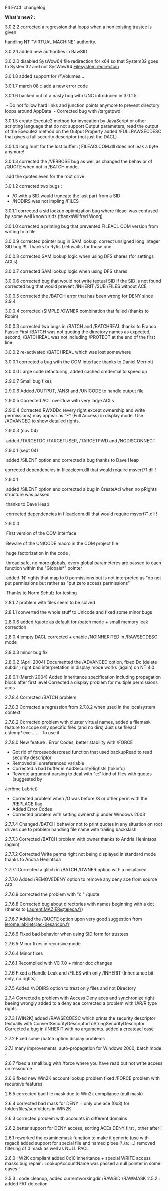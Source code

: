 FILEACL changelog



**What's new? :** 

3.0.2.2 corrected a regression that loops when a non existing trustee is given 

handling NT "VIRTUAL MACHINE" authority.

3.0.2.1 added new authorities in RawSID

3.0.2.0 disabled SysWow64 file redirection for x64 so that System32 goes to System32 and not SysWow64
[Filesystem redirection](https://learn.microsoft.com/en-us/windows/win32/api/wow64apiset/nf-wow64apiset-wow64disablewow64fsredirection) 

3.0.1.8 added support for \\?\Volumes...

3.0.1.7 march 08 :: add a new error code 

3.0.1.6 backed out of a nasty bug with UNC introduced in 3.0.1.5 

​            - Do not follow hard links and junction points anymore to prevent directory loops around AppData
​            - Corrected bug with /targetpwd

3.0.1.5       create Execute2 method for invocation by JavaScript or other scripting language that do not support Output parameters, read the output of the Execute2 method on the Output Property added /FULLRAWSECDESC that gives a full security descriptor (not just the DACL)

 

3.0.1.4       long hunt for the lost buffer :( FILEACLCOM.dll does not leak a byte anymore!

 

3.0.1.3       corrected the /VERBOSE bug as well as changed the behavior of /QUOTE when not in /BATCH mode, 

​            add the quotes even for the root drive

3.0.1.2       corrected two bugs : 
- /O with a SID would truncate the last part from a SID
- /NODIRS was not impling /FILES

3.0.1.1 corrected a sid lookup optimization bug where fileacl was confused by some well known sids (thanksWilfred Wong)

3.0.1.0 corrected a printing bug that prevented FILEACL COM version from writing to a file

3.0.0.9 corrected pointer bug in SAM lookup, correct unsigned long integer SID bug !!!. Thanks to Rytis Lietuvaitis for those one.

3.0.0.8 corrected SAM lookup logic when using DFS shares (for settings ACLs)

3.0.0.7 corrected SAM lookup logic when using DFS shares

3.0.0.6       corrected bug that would not write textual SID if the SID is not found
 corrected bug that would prevent /INHERIT /SUB /FILES without ACE

3.0.0.5 corrected the /BATCH error that has been wrong for DENY since 2.9.4 

3.0.0.4 corrected /SIMPLE /OWNER combination that failed (thanks to Robin)

3.0.0.3 corrected two bugs in /BATCH and /BATCHREAL thanks to Franco Fassio
           First /BATCH was not quoting the directory names as expected, second, /BATCHREAL was not including /PROTECT at the end of the first line 

3.0.0.2 re-activated /BATCHREAL which was lost somewhere 

3.0.0.1 corrected a bug with the COM interface thanks to Daniel Merriott 

3.0.0.0 Large code refactoring, added cached credential to speed up 

2.9.0.7 Small bug fixes 

2.9.0.6      Added /OUTPUT, /ANSI and /UNICODE to handle output file 

2.9.0.5      Corrected ACL overflow with very large ACLs 

2.9.0.4      Corrected RWXDDc (every right except ownership and write permissions) may appear as “F” (Full Access) in display mode. Use /ADVANCED to show detailed rights. 

2.9.0.3 (nov 04) 

​            added /TARGETDC /TARGETUSER, /TARGETPWD and /NODISCONNECT         

2.9.0.1 (sept 04) 

​            added /SILENT option and corrected a bug thanks to Dave Heap 

corrected dependencies in fileaclcom.dll that would require msvcrt71.dll ! 

2.9.0.1 

​            added /SILENT option and corrected a bug in CreateAcl when no pRights structure was passed 

​            thanks to Dave Heap 

​            corrected dependencies in fileaclcom.dll that would require msvcrt71.dll ! 

 2.9.0.0 

​            First version of the COM interface 

​            Beware of the UNICODE macro in the COM project file 

​            huge factorization in the code , 

​            thread safe, no more globals, every global parameteres are passed to each function within the "Globals*" pointer 

​            added 'N' rights that map to 0 permissions but is not interpreted as "do not put permissions but rather as "put zero access permissions" 

​            Thanks to Norm Schulz for testing 

2.8.1.2 problem with files seem to be solved 

2.8.1.1 converted the whole stuff to Unicode and fixed some minor bugs 

2.8.0.6 added /quote as default for /batch mode + small memory leak correction 

2.8.0.4 empty DACL corrected + enable /NOINHERITED in /RAWSECDESC mode 

2.8.0.3 minor bug fix 

2.8.0.2 (April 2004) Documented the /ADVANCED option, fixed Dc (delete subdir ) right bad interpretation in display mode
       works (again) on NT 4.0           

2.8.0.1 (March 2004) Added Inheritance specification including propagation block after first level
       Corrected a display problem for multiple permissions aces 

2.7.8.4 Corrected /BATCH problem 

2.7.8.3 Corrected a regression from 2.7.8.2 when used in the localsystem context 

2.7.8.2 Corrected problem with cluster virtual names, added a filemask feature to scope only specific files (and no dirs)
        Just use fileacl c:\temp\*.exe ……. To use it. 

2.7.8.0 New feature : Error Codes, better stability with /FORCE 

- Got rid of forcesecdescread function that used backupRead to read     security descriptor 
- Removed all unreferenced variable 
- Corrected a bad buffer in AddSecurityRighsts (tokinfo) 
- Rewrote argument parsing to deal with "c:\" kind of files     with quotes (suggested by 

Jérôme Labriet) 

- Corrected problem when /O was before /S or other perm with the     /REPLACE flag 
- Added Error Codes 
- Corrected problem with setting ownership under Windows 2003 

2.7.7.4 Changed /BATCH behavior not to print quotes in any situation on root drives due to problem handling file name with trailing backslash 

2.7.7.3 Corrected /BATCH problem with owner thanks to Andria Henintsoa (again) 

2.7.7.2 Corrected Write perms right not being displayed in standard mode thanks to Andria Henintsoa 

2.7.7.1 Corrected a glitch in /BATCH /OWNER option with a misplaced 

2.7.7.0 Added /REMOVEDENY option to remove any deny ace from source ACL 

2.7.6.9 corrected the problem with "c:\" /quote 

2.7.6.8 Corrected bug about directories with names beginning with a dot (thanks to Laurent.MAZIER@teleca.fr) 

2.7.6.7 Added the /QUOTE option upon very good suggestion from jerome.labriet@ac-besancon.fr 

2.7.6.6 Fixed bad behavior when using SID form for trustees 

2.7.6.5 Minor fixes in recursive mode 

2.7.6.4 Minor fixes 

2.7.6.1 Recompiled with VC 7.0 + minor doc changes 

2.7.6 Fixed a Handle Leak and /FILES with only /INHERIT (Inheritance bit only, no rights) 

2.7.5 Added /NODIRS option to treat only files and not Directory 

2.7.4 Corrected a problem with Access Deny aces and synchronize right beeing wrongly added to a deny ace 
 corrected a problem with U/R/R type rights 

2.7.3 [WIN2K] added /RAWSECDESC which prints the security descriptor textually with ConvertSecurityDescriptorToStringSecurityDescriptor Corrected a bug in /INHERIT with no arguments. added a createacl case 

2.7.2 Fixed some /batch option display problems 

2.7.1 many improvements, auto-propagation for Windows 2000, batch mode ... 

2.6.7 fixed a small bug with /force where you have read but not write access on ressource 

2.6.6 fixed new Win2K account lookup problem
 fixed /FORCE problem with recursive features 

2.6.5 corrected bad file mask due to Win2k compliance (null mask) 

2.6.4 corrected bad mask for DENY + only one ace (0x3) for folder/files/subfolders in WIN2K 

2.6.3 corrected problem with accounts in different domains 

2.6.2 better support for DENY access, sorting ACEs DENY first , other after ! 

2.6.1 reworked the examinemask function to make it generic (use with regacl) added support for special file and named pipes (\\.\a: ...) removed filtering of 0 mask as well as NULL PACL 

2.6.0 : W2K compliant added 0x10 inheritance + special WRITE access masks bug repair : LookupAccountName was passed a null pointer in some cases ! 

2.5.3 : code cleanup, added currentworkingdir /RAWSID /RAWMASK 2.5.2 : added FAT detection 
